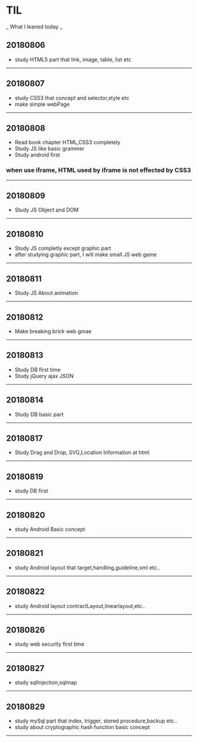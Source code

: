 # TIL
_ What I leaned today _

## 20180806
* study HTML5 part that link, image, table, list etc 
---
## 20180807
* study CSS3 that concept and selector,style etc
* make simple webPage
---
## 20180808
* Read book chapter HTML,CSS3 completely
* Study JS like basic grammer
* Study android first

### when use iframe, HTML used by iframe is not effected by CSS3
---
## 20180809
* Study JS Object and DOM
---
## 20180810
* Study JS completly except graphic part 
* after studying graphic part, I will make small JS web game
---
## 20180811
* Study JS About animation
---
## 20180812
* Make breaking brick web gmae
---
## 20180813
* Study DB first time
* Study jQuery ajax JSON
---
## 20180814
* Study DB basic part
---
## 20180817
* Study Drag and Drop, SVG,Location Information at html
---
## 20180819
* study DB first
---
## 20180820
* study Android Basic concept
---
## 20180821
* study Android layout that target,handling,guideline,xml etc..
---
## 20180822
* study Android layout contractLayout,linearlayout,etc..
---
## 20180826
* study web security first time
---
## 20180827
* study sqlInjection,sqlmap
---
## 20180829
* study mySql part that index, trigger, stored procedure,backup etc..
* study about cryptographic hash function basic concept
---
